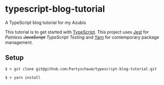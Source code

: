 # typescript-blog-tutorial
A TypeScript blog tutorial for my Azubis

This tutorial is to get started with [TypeScript](https://www.typescriptlang.org). This project uses [Jest](https://facebook.github.io/jest/)
for *Painless ~~JavaScript~~ TypeScript Testing* and [Yarn](https://yarnpkg.com/en/docs/install) for contemporary package management.

## Setup

```
$ > git clone git@github.com:Partyschaum/typescript-blog-tutorial.git

$ > yarn install
```
